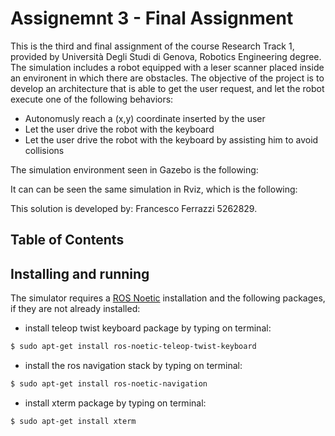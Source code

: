 Assignemnt 3 - Final Assignment
==================================

This is the third and final assignment of the course Research Track 1, provided by Università Degli Studi di Genova, Robotics Engineering degree.
The simulation includes a robot equipped with a leser scanner placed inside an environent in which there are obstacles. 
The objective of the project is to develop an architecture that is able to get the user request, and let the robot execute one of the following behaviors:
* Autonomusly reach a (x,y) coordinate inserted by the user
* Let the user drive the robot with the keyboard
* Let the user drive the robot with the keyboard by assisting him to avoid collisions

The simulation environment seen in Gazebo is the following:

It can can be seen the same simulation in Rviz, which is the following:

This solution is developed by: Francesco Ferrazzi 5262829.

Table of Contents
----------------------


Installing and running
----------------------

The simulator requires a [ROS Noetic](http://wiki.ros.org/noetic/Installation) installation and the following packages, if they are not already installed:

* install teleop twist keyboard package by typing on terminal:
```bash
$ sudo apt-get install ros-noetic-teleop-twist-keyboard
```
* install the ros navigation stack by typing on terminal:
```bash
$ sudo apt-get install ros-noetic-navigation
```
* install xterm package by typing on terminal:
```bash
$ sudo apt-get install xterm
```